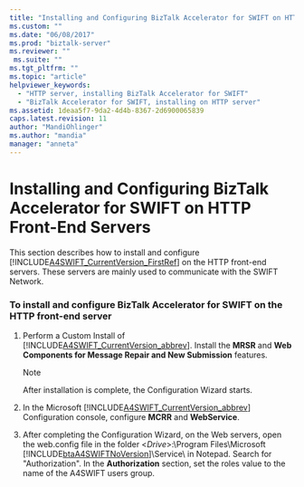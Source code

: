 ```yaml
---
title: "Installing and Configuring BizTalk Accelerator for SWIFT on HTTP Front-End Servers | Microsoft Docs"
ms.custom: ""
ms.date: "06/08/2017"
ms.prod: "biztalk-server"
ms.reviewer: ""
 ms.suite: ""
ms.tgt_pltfrm: ""
ms.topic: "article"
helpviewer_keywords: 
  - "HTTP server, installing BizTalk Accelerator for SWIFT"
  - "BizTalk Accelerator for SWIFT, installing on HTTP server"
ms.assetid: 1deaa5f7-9da2-4d4b-8367-2d6900065839
caps.latest.revision: 11
author: "MandiOhlinger"
ms.author: "mandia"
manager: "anneta"
---
```

# Installing and Configuring BizTalk Accelerator for SWIFT on HTTP Front-End Servers
This section describes how to install and configure [!INCLUDE[A4SWIFT_CurrentVersion_FirstRef](../../includes/a4swift-currentversion-firstref-md.md)] on the HTTP front-end servers. These servers are mainly used to communicate with the SWIFT Network.  
  
### To install and configure BizTalk Accelerator for SWIFT on the HTTP front-end server  
  
1.  Perform a Custom Install of [!INCLUDE[A4SWIFT_CurrentVersion_abbrev](../../includes/a4swift-currentversion-abbrev-md.md)]. Install the **MRSR** and **Web Components for Message Repair and New Submission** features.  
  
    > [!NOTE]
    >  After installation is complete, the Configuration Wizard starts.  
  
2.  In the Microsoft [!INCLUDE[A4SWIFT_CurrentVersion_abbrev](../../includes/a4swift-currentversion-abbrev-md.md)] Configuration console, configure **MCRR** and **WebService**.  
  
3.  After completing the Configuration Wizard, on the Web servers, open the web.config file in the folder \<*Drive*>:\Program Files\Microsoft [!INCLUDE[btaA4SWIFTNoVersion](../../includes/btaa4swiftnoversion-md.md)]\Service\ in Notepad. Search for "Authorization". In the **Authorization** section, set the roles value to the name of the A4SWIFT users group.